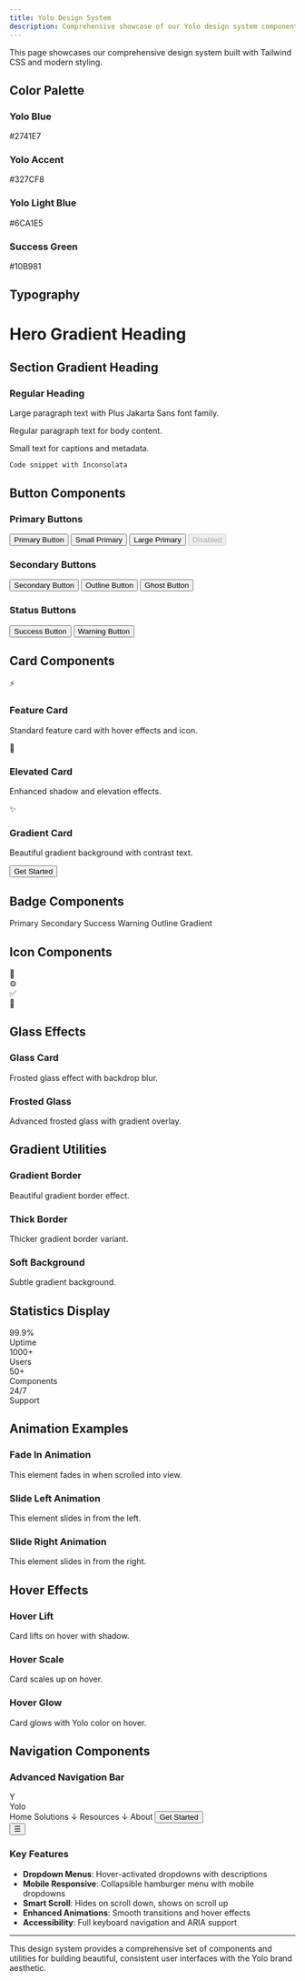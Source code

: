 ```yaml
---
title: Yolo Design System
description: Comprehensive showcase of our Yolo design system components
---
```


This page showcases our comprehensive design system built with Tailwind CSS and modern styling.

## Color Palette

<div class="grid-feature-cards mb-8">
  <div class="card text-center">
    <div class="w-16 h-16 mx-auto mb-4 rounded-lg bg-yolo-blue"></div>
    <h3 class="font-semibold">Yolo Blue</h3>
    <p class="text-sm text-gray-600">#2741E7</p>
  </div>

  <div class="card text-center">
    <div class="w-16 h-16 mx-auto mb-4 rounded-lg bg-yolo-accent"></div>
    <h3 class="font-semibold">Yolo Accent</h3>
    <p class="text-sm text-gray-600">#327CF8</p>
  </div>

  <div class="card text-center">
    <div class="w-16 h-16 mx-auto mb-4 rounded-lg bg-yolo-light-blue"></div>
    <h3 class="font-semibold">Yolo Light Blue</h3>
    <p class="text-sm text-gray-600">#6CA1E5</p>
  </div>

  <div class="card text-center">
    <div class="w-16 h-16 mx-auto mb-4 rounded-lg bg-success"></div>
    <h3 class="font-semibold">Success Green</h3>
    <p class="text-sm text-gray-600">#10B981</p>
  </div>
</div>

## Typography

<div class="element-spacing-lg">
  <h1 class="text-gradient-hero">Hero Gradient Heading</h1>
  <h2 class="text-gradient">Section Gradient Heading</h2>
  <h3 class="font-bold text-2xl">Regular Heading</h3>
  <p class="text-lg">Large paragraph text with Plus Jakarta Sans font family.</p>
  <p class="text-base">Regular paragraph text for body content.</p>
  <p class="text-sm text-gray-600">Small text for captions and metadata.</p>
  <code class="bg-gray-100 px-2 py-1 rounded text-sm font-mono">Code snippet with Inconsolata</code>
</div>

## Button Components

### Primary Buttons
<div class="flex flex-wrap gap-4 mb-6">
  <button class="btn-primary">Primary Button</button>
  <button class="btn-primary btn-sm">Small Primary</button>
  <button class="btn-primary btn-lg">Large Primary</button>
  <button class="btn-primary" disabled>Disabled</button>
</div>

### Secondary Buttons
<div class="flex flex-wrap gap-4 mb-6">
  <button class="btn-secondary">Secondary Button</button>
  <button class="btn-outline">Outline Button</button>
  <button class="btn-ghost">Ghost Button</button>
</div>

### Status Buttons
<div class="flex flex-wrap gap-4 mb-8">
  <button class="btn-success">Success Button</button>
  <button class="btn-warning">Warning Button</button>
</div>

## Card Components

<div class="grid-feature-cards mb-8">
  <div class="card-feature">
    <div class="icon-primary icon-lg mb-4">⚡</div>
    <h3 class="text-xl font-semibold mb-2">Feature Card</h3>
    <p class="text-gray-600">Standard feature card with hover effects and icon.</p>
  </div>

  <div class="card-elevated">
    <div class="icon-success icon-lg mb-4">🚀</div>
    <h3 class="text-xl font-semibold mb-2">Elevated Card</h3>
    <p class="text-gray-600">Enhanced shadow and elevation effects.</p>
  </div>

  <div class="card-gradient text-white">
    <div class="icon-wrapper icon-lg mb-4 bg-white/20 text-white">✨</div>
    <h3 class="text-xl font-semibold mb-2">Gradient Card</h3>
    <p class="text-blue-100">Beautiful gradient background with contrast text.</p>
    <button class="btn bg-white text-yolo-blue hover:bg-white/90 btn-sm">Get Started</button>
  </div>
</div>

## Badge Components

<div class="flex flex-wrap gap-4 mb-8">
  <span class="badge-primary">Primary</span>
  <span class="badge-secondary">Secondary</span>
  <span class="badge-success">Success</span>
  <span class="badge-warning">Warning</span>
  <span class="badge-outline">Outline</span>
  <span class="badge-gradient">Gradient</span>
</div>

## Icon Components

<div class="flex flex-wrap gap-6 mb-8">
  <div class="icon-primary icon-sm">🎯</div>
  <div class="icon-secondary icon-md">⚙️</div>
  <div class="icon-success icon-lg">✅</div>
  <div class="icon-gradient icon-xl">🌟</div>
</div>

## Glass Effects

<div class="grid-feature-cards mb-8">
  <div class="glass-card">
    <h3 class="text-xl font-semibold mb-2">Glass Card</h3>
    <p class="text-gray-600">Frosted glass effect with backdrop blur.</p>
  </div>

  <div class="frosted-glass p-6 rounded-xl">
    <h3 class="text-xl font-semibold mb-2 text-white">Frosted Glass</h3>
    <p class="text-white/90">Advanced frosted glass with gradient overlay.</p>
  </div>
</div>

## Gradient Utilities

<div class="grid-feature-cards mb-8">
  <div class="gradient-border p-6">
    <div class="p-4">
      <h3 class="text-xl font-semibold mb-2">Gradient Border</h3>
      <p class="text-gray-600">Beautiful gradient border effect.</p>
    </div>
  </div>

  <div class="gradient-border-thick p-6">
    <div class="p-4">
      <h3 class="text-xl font-semibold mb-2">Thick Border</h3>
      <p class="text-gray-600">Thicker gradient border variant.</p>
    </div>
  </div>

  <div class="gradient-bg-soft p-6 rounded-lg">
    <h3 class="text-xl font-semibold mb-2">Soft Background</h3>
    <p class="text-gray-600">Subtle gradient background.</p>
  </div>
</div>

## Statistics Display

<div class="grid-stats mb-8">
  <div class="text-center">
    <div class="text-3xl font-bold text-yolo-blue">99.9%</div>
    <div class="text-gray-600 mt-2">Uptime</div>
  </div>
  <div class="text-center">
    <div class="text-3xl font-bold text-yolo-blue">1000+</div>
    <div class="text-gray-600 mt-2">Users</div>
  </div>
  <div class="text-center">
    <div class="text-3xl font-bold text-yolo-blue">50+</div>
    <div class="text-gray-600 mt-2">Components</div>
  </div>
  <div class="text-center">
    <div class="text-3xl font-bold text-yolo-blue">24/7</div>
    <div class="text-gray-600 mt-2">Support</div>
  </div>
</div>

## Animation Examples

<div class="element-spacing-lg">
  <div class="animate-fade-in p-6 bg-gray-50 rounded-lg">
    <h3 class="font-semibold mb-2">Fade In Animation</h3>
    <p class="text-gray-600">This element fades in when scrolled into view.</p>
  </div>

  <div class="animate-slide-left p-6 bg-blue-50 rounded-lg">
    <h3 class="font-semibold mb-2">Slide Left Animation</h3>
    <p class="text-gray-600">This element slides in from the left.</p>
  </div>

  <div class="animate-slide-right p-6 bg-green-50 rounded-lg">
    <h3 class="font-semibold mb-2">Slide Right Animation</h3>
    <p class="text-gray-600">This element slides in from the right.</p>
  </div>
</div>

## Hover Effects

<div class="grid-feature-cards mb-8">
  <div class="card hover-lift">
    <h3 class="text-xl font-semibold mb-2">Hover Lift</h3>
    <p class="text-gray-600">Card lifts on hover with shadow.</p>
  </div>

  <div class="card hover-scale">
    <h3 class="text-xl font-semibold mb-2">Hover Scale</h3>
    <p class="text-gray-600">Card scales up on hover.</p>
  </div>

  <div class="card hover-glow">
    <h3 class="text-xl font-semibold mb-2">Hover Glow</h3>
    <p class="text-gray-600">Card glows with Yolo color on hover.</p>
  </div>
</div>

## Navigation Components

### Advanced Navigation Bar

<div class="bg-white border rounded-lg p-4 mb-8">
  <div class="flex items-center justify-between py-2">
    <div class="flex items-center space-x-3">
      <div class="w-8 h-8 bg-gradient-to-br from-yolo-blue via-yolo-accent to-yolo-light-blue rounded-lg flex items-center justify-center text-white font-bold text-sm">Y</div>
      <span class="font-bold text-lg text-yolo-blue">Yolo</span>
    </div>
    <div class="hidden lg:flex items-center space-x-6">
      <span class="text-gray-700 hover:text-yolo-accent cursor-pointer">Home</span>
      <span class="text-gray-700 hover:text-yolo-accent cursor-pointer">Solutions ↓</span>
      <span class="text-gray-700 hover:text-yolo-accent cursor-pointer">Resources ↓</span>
      <span class="text-gray-700 hover:text-yolo-accent cursor-pointer">About</span>
      <button class="btn-primary btn-sm">Get Started</button>
    </div>
    <div class="lg:hidden">
      <button class="p-2 text-gray-700 hover:text-yolo-accent">☰</button>
    </div>
  </div>
</div>

### Key Features
- **Dropdown Menus**: Hover-activated dropdowns with descriptions
- **Mobile Responsive**: Collapsible hamburger menu with mobile dropdowns
- **Smart Scroll**: Hides on scroll down, shows on scroll up
- **Enhanced Animations**: Smooth transitions and hover effects
- **Accessibility**: Full keyboard navigation and ARIA support

---

This design system provides a comprehensive set of components and utilities for building beautiful, consistent user interfaces with the Yolo brand aesthetic.
